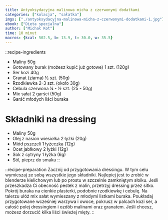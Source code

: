 ```yaml
---
title: Antyoksydacyjna malinowa micha z czerwonymi dodatkami
categories: ["kolacja", "sałatka"]
imgs: ["./antyoksydacyjna-malinowa-micha-z-czerwonymi-dodatkami-1.jpg"]
ebook: ["Dieta specjalna"]
author: ["Michał Kot"]
time: 10 minut
macros: {kcal: 502.5, b: 13.9, t: 30.0, w: 35.5}
---
```


::recipe-ingredients
- Maliny 50g
- Gotowany burak (możesz kupić już gotowe) 1 szt. (120g)
- Ser kozi 40g
- Granat (ziarna) ½ szt. (50g)
- Rzodkiewka 2-3 szt. (około 30g)
- Cebula czerwona ¼ - ½ szt. (25 - 50g)
- Mix sałat 2 garści (50g)
- Garść młodych liści buraka

# Składniki na dressing
- Maliny 50g
- Olej z nasion wiesiołka 2 łyżki (20g)
- Miód pszczeli 1 łyżeczka (12g)
- Ocet jabłkowy 2 łyżki (12g)
- Sok z cytryny 1 łyżka (6g)
- Sól, pieprz do smaku
::

::recipe-preparation
Zacznij od przygotowania dressingu. W tym celu wymieszaj ze sobą wszystkie jego składniki. Najlepiej jest to zrobić w blenderze kielichowym lub po prostu w szczelnie zamkniętym słoiku. Jeśli przeszkadza Ci obecność pestek z malin, przetrzyj dressing przez sitko. Pokrój buraka na cienkie plasterki, podobnie rzodkiewkę i cebulę. Na talerzu ułóż mix sałat wymieszany z młodymi listkami buraka. Poukładaj przygotowane wcześniej warzywa i owoce, pokrusz w palcach kozi ser, a całość polej dressingiem i ozdób malinami oraz granatem. Jeśli chcesz, możesz dorzucić kilka liści świeżej mięty.
::